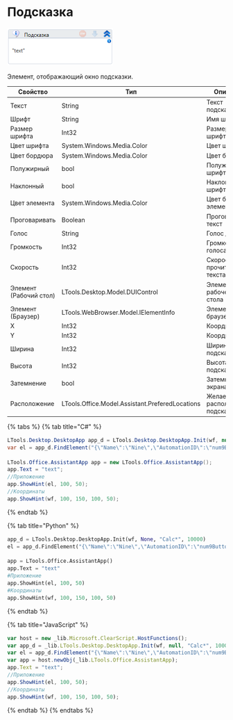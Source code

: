# Подсказка

![](../../../resources/activities/basic/assistant/image-280.png)

Элемент, отображающий окно подсказки.

| Свойство               | Тип                                             | Описание                        |
| ---------------------- | ----------------------------------------------- | ------------------------------- |
| Текст                  | String                                          | Текст подсказки                 |
| Шрифт                  | String                                          | Имя шрифта                      |
| Размер шрифта          | Int32                                           | Размер шрифта                   |
| Цвет шрифта            | System.Windows.Media.Color                      | Цвет шрифта                     |
| Цвет бордюра           | System.Windows.Media.Color                      | Цвет бордюра                    |
| Полужирный             | bool                                            | Полужирный шрифт                |
| Наклонный              | bool                                            | Наклонный шрифт                 |
| Цвет элемента          | System.Windows.Media.Color                      | Цвет бордюра элемента           |
| Проговаривать          | Boolean                                         | Проговаривать текст             |
| Голос                  | String                                          | Голос диктора                   |
| Громкость              | Int32                                           | Громкость голоса                |
| Скорость               | Int32                                           | Скорость прочитки текста        |
| Элемент (Рабочий стол) | <p></p><p>LTools.Desktop.Model.DUIControl</p>   | Элемент рабочего стола          |
| Элемент (Браузер)      | LTools.WebBrowser.Model.IElementInfo            | Элемент браузера                |
| X                      | Int32                                           | Координата X                    |
| Y                      | Int32                                           | Координата Y                    |
| Ширина                 | Int32                                           | Ширина подсказки                |
| Высота                 | Int32                                           | Высота подсказки                |
| Затемнение             | bool                                            | Затемнение экрана               |
| Расположение           | LTools.Office.Model.Assistant.PreferedLocations | Желаемое расположение подсказки |

{% tabs %}
{% tab title="C#" %}
```csharp
LTools.Desktop.DesktopApp app_d = LTools.Desktop.DesktopApp.Init(wf, null, "Calc*", 10000);
var el = app_d.FindElement("{\"Name\":\"Nine\",\"AutomationID\":\"num9Button\",\"AUIProperties\":[],\"TextSearchMode\":0,\"IsRoot\":false,\"IsQuickSearch\":false}", 10000);

LTools.Office.AssistantApp app = new LTools.Office.AssistantApp();
app.Text = "text";
//Приложение
app.ShowHint(el, 100, 50);
//Координаты
app.ShowHint(wf, 100, 150, 100, 50);
```
{% endtab %}

{% tab title="Python" %}
```python
app_d = LTools.Desktop.DesktopApp.Init(wf, None, "Calc*", 10000)
el = app_d.FindElement("{\"Name\":\"Nine\",\"AutomationID\":\"num9Button\",\"AUIProperties\":[],\"TextSearchMode\":0,\"IsRoot\":false,\"IsQuickSearch\":false}", 10000)

app = LTools.Office.AssistantApp()
app.Text = "text"
#Приложение
app.ShowHint(el, 100, 50)
#Координаты
app.ShowHint(wf, 100, 150, 100, 50)
```
{% endtab %}

{% tab title="JavaScript" %}
```javascript
var host = new _lib.Microsoft.ClearScript.HostFunctions();
var app_d = _lib.LTools.Desktop.DesktopApp.Init(wf, null, "Calc*", 10000);
var el = app_d.FindElement("{\"Name\":\"Nine\",\"AutomationID\":\"num9Button\",\"AUIProperties\":[],\"TextSearchMode\":0,\"IsRoot\":false,\"IsQuickSearch\":false}", 10000);
var app = host.newObj(_lib.LTools.Office.AssistantApp);
app.Text = "text";
//Приложение
app.ShowHint(el, 100, 50);
//Координаты
app.ShowHint(wf, 100, 150, 100, 50);
```
{% endtab %}
{% endtabs %}

